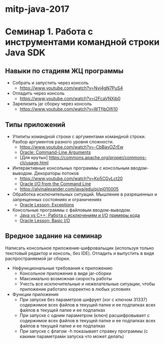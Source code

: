 # mitp-java-2017

# Семинар 1. Работа с инструментами командной строки Java SDK

## Навыки по стадиям ЖЦ программы

* Собрать и запустить через консоль
  * https://www.youtube.com/watch?v=Nvj4gN7PuS4
* Отладить через консоль
  * https://www.youtube.com/watch?v=i2FcaVNXjb0
* Зарелизить jar сборку через консоль
  * https://www.youtube.com/watch?v=WTfjbOIfi10

## Типы приложений

* Утилиты командной строки с аргументами командной строки. Разбор аргументов разного уровня сложности.
  * https://www.youtube.com/watch?v=-CbBayOZrEw
  * [Oracle: Command-Line Arguments](https://docs.oracle.com/javase/tutorial/essential/environment/cmdLineArgs.html)
  * [Для крутых] https://commons.apache.org/proper/commons-cli/usage.html
* Интерактивные консольных программы с консольным вводом-выводом. Декораторы потоков
  * https://www.youtube.com/watch?v=Kp5CGyLct20
  * [Oracle I/O from the Command Line](https://docs.oracle.com/javase/tutorial/essential/io/cl.html)
  * https://alvinalexander.com/java/edu/pj/pj010005
* Обработка исключительных ситуаций. Мышление в разрешенных и запрещенных состояниях и ограничениях
  * [Oracle Lesson: Exceptions](https://docs.oracle.com/javase/tutorial/essential/exceptions/index.html)
* Консольные программы с файловым вводом-выводом.
  * [Java vs C++; Работа с исключениям и I/O](https://goo.gl/wps6dA) [примеры кода](https://github.com/DanAnastasyev/mipt-java-2016/tree/master/seminars/src/ru/mipt/java2016/seminars/seminar1)
  * [Oracle Lesson: Basic I/O](https://docs.oracle.com/javase/tutorial/essential/io/)

## Вредное задание на семинар

Написать консольное приложение-шифровальщик (используя только текстовый редактор и консоль, без IDE). Отладить и выпустить в виде распространяемой jar сборки.

* Нефункциональные требования к приложению
  * Консольное приложение в виде jar-сборки
  * Максимально возможная скорость работы
  * Учесть все исключительные и нежелательные ситуации, чтобы приложение работало корректно в любых условиях
* Функции приложения
  * При запуске без параметров шифрует (xor с ключом 31337) содержимое всех файлов в текущей папке и ее подпапках всех файлов в текущей папке и ее подпапках
  * При запуске с одним параметром (ключ) расшифровывает с содержимое всех файлов в текущей папке и ее подпапках всех файлов в текущей папке и ее подпапках
  * При запуске с флагом -h показывает справку программы (с какими параметрами запуска что может делать)
